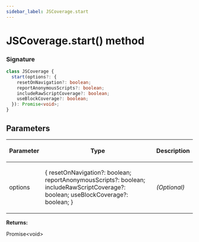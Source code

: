 ```yaml
---
sidebar_label: JSCoverage.start
---
```


# JSCoverage.start() method

### Signature

```typescript
class JSCoverage {
  start(options?: {
    resetOnNavigation?: boolean;
    reportAnonymousScripts?: boolean;
    includeRawScriptCoverage?: boolean;
    useBlockCoverage?: boolean;
  }): Promise<void>;
}
```

## Parameters

<table><thead><tr><th>

Parameter

</th><th>

Type

</th><th>

Description

</th></tr></thead>
<tbody><tr><td>

options

</td><td>

&#123; resetOnNavigation?: boolean; reportAnonymousScripts?: boolean; includeRawScriptCoverage?: boolean; useBlockCoverage?: boolean; &#125;

</td><td>

_(Optional)_

</td></tr>
</tbody></table>

**Returns:**

Promise&lt;void&gt;
